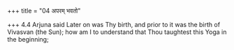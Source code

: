 +++
title = "04 अपरम् भवतो"

+++
4.4 Arjuna said Later on was Thy birth, and prior to it was the birth of
Vivasvan (the Sun); how am I to understand that Thou taughtest this Yoga
in the beginning;
